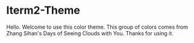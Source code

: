 # Iterm2-Theme
Hello.
Welcome to use this color theme.
This group of colors comes from Zhang Sihan's Days of Seeing Clouds with You.
Thanks for using it.
